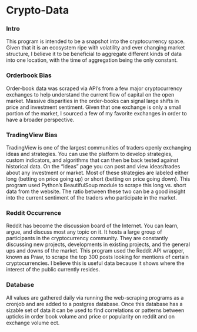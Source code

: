 # Crypto-Data

### Intro
This program is intended to be a snapshot into the cryptocurrency space. 
Given that it is an ecosystem ripe with volatility and ever changing market structure, 
I believe it to be beneficial to aggregate different kinds of data
into one location, with the time of aggregation being the only constant. 


### Orderbook Bias
Order-book data was scraped via API’s from a few major cryptocurrency exchanges to help
understand the current flow of capital on the open market. Massive disparities in the order-books 
can signal large shifts in price and investment sentiment. Given that one exchange is only a small portion
of the market, I sourced a few of my favorite exchanges in order to have a broader perspective. 

### TradingView Bias 
TradingView is one of the largest communities of traders openly exchanging ideas and strategies.
You can use the platform to develop strategies, custom indicators, and algorithms that can then 
be back tested against historical data. On the “Ideas” page you can post and view ideas/trades
about any investment or market. Most of these strategies are labeled either long (betting on price going up) 
or short (betting on price going down). This program used Python’s BeautifulSoup module to scrape this 
long vs. short data from the website. The ratio between these two can be a good insight into the current
sentiment of the traders who participate in the market. 

### Reddit Occurrence
Reddit has become the discussion board of the Internet. You can learn, argue, and discuss most any topic on it. 
It hosts a large group of participants in the cryptocurrency community. They are constantly discussing new projects,
developments in existing projects, and the general ups and downs of the market.
This program used the Reddit API wrapper, known as Praw, to scrape the top 300 posts looking
for mentions of certain cryptocurrencies. I believe this is useful data because it shows where the 
interest of the public currently resides. 

### Database 
All values are gathered daily via running the web-scraping programs as a cronjob and are added to a postgres database. Once this database has a sizable set of data it can be used to find correlations or patterns between upticks in order book volume and price or popularity on reddit and on exchange volume ect.  